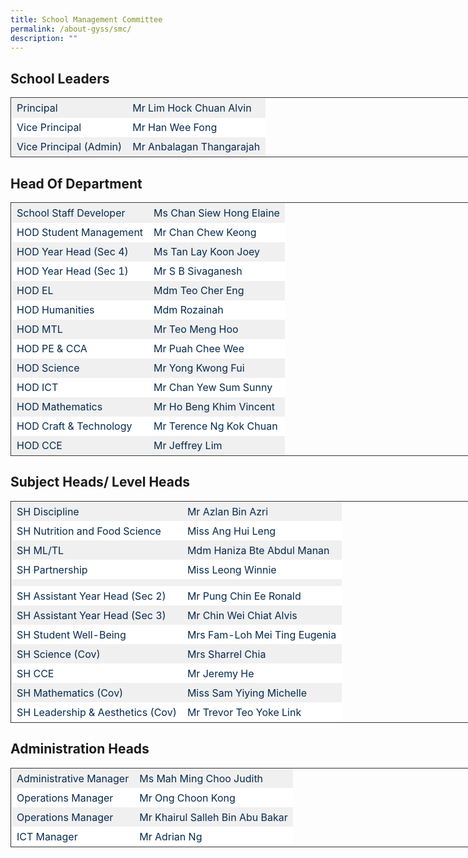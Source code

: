 ```yaml
---
title: School Management Committee
permalink: /about-gyss/smc/
description: ""
---
```

School Leaders
--------------

<table style="border-collapse: collapse; border: 1px solid rgb(51, 51, 51); width: 738.9px;"><tbody><tr style="background-color: rgb(240, 240, 240); color: rgb(6, 42, 78);"><td style="border: 1px solid transparent; padding: 5px 8px;">Principal</td><td style="border: 1px solid transparent; padding: 5px 8px;">Mr Lim Hock Chuan Alvin</td></tr><tr style="background-color: rgb(255, 255, 255); color: rgb(6, 42, 78);"><td style="border: 1px solid transparent; padding: 5px 8px;">Vice Principal</td><td style="border: 1px solid transparent; padding: 5px 8px;">Mr Han Wee Fong</td></tr><tr style="background-color: rgb(240, 240, 240); color: rgb(6, 42, 78);"><td style="border: 1px solid transparent; padding: 5px 8px;">Vice Principal (Admin)</td><td style="border: 1px solid transparent; padding: 5px 8px;">Mr Anbalagan Thangarajah</td></tr></tbody></table>

Head Of Department
------------------

<table style="border-collapse: collapse; border: 1px solid rgb(51, 51, 51); width: 738.9px;"><tbody><tr style="background-color: rgb(240, 240, 240); color: rgb(6, 42, 78);"><td style="border: 1px solid transparent; padding: 5px 8px;">School Staff Developer</td><td style="border: 1px solid transparent; padding: 5px 8px;">Ms Chan Siew Hong Elaine</td></tr><tr style="background-color: rgb(255, 255, 255); color: rgb(6, 42, 78);"><td style="border: 1px solid transparent; padding: 5px 8px;">HOD Student Management</td><td style="border: 1px solid transparent; padding: 5px 8px;">Mr Chan Chew Keong</td></tr><tr style="background-color: rgb(240, 240, 240); color: rgb(6, 42, 78);"><td style="border: 1px solid transparent; padding: 5px 8px;">HOD Year Head (Sec 4)</td><td style="border: 1px solid transparent; padding: 5px 8px;">Ms Tan Lay Koon Joey</td></tr><tr style="background-color: rgb(255, 255, 255); color: rgb(6, 42, 78);"><td style="border: 1px solid transparent; padding: 5px 8px;">HOD Year Head (Sec 1)</td><td style="border: 1px solid transparent; padding: 5px 8px;">Mr S B Sivaganesh</td></tr><tr style="background-color: rgb(240, 240, 240); color: rgb(6, 42, 78);"><td style="border: 1px solid transparent; padding: 5px 8px;">HOD EL</td><td style="border: 1px solid transparent; padding: 5px 8px;">Mdm Teo Cher Eng</td></tr><tr style="background-color: rgb(255, 255, 255); color: rgb(6, 42, 78);"><td style="border: 1px solid transparent; padding: 5px 8px;">HOD Humanities</td><td style="border: 1px solid transparent; padding: 5px 8px;">Mdm Rozainah</td></tr><tr style="background-color: rgb(240, 240, 240); color: rgb(6, 42, 78);"><td style="border: 1px solid transparent; padding: 5px 8px;">HOD MTL</td><td style="border: 1px solid transparent; padding: 5px 8px;">Mr Teo Meng Hoo</td></tr><tr style="background-color: rgb(255, 255, 255); color: rgb(6, 42, 78);"><td style="border: 1px solid transparent; padding: 5px 8px;">HOD PE &amp; CCA</td><td style="border: 1px solid transparent; padding: 5px 8px;">Mr Puah Chee Wee</td></tr><tr style="background-color: rgb(240, 240, 240); color: rgb(6, 42, 78);"><td style="border: 1px solid transparent; padding: 5px 8px;">HOD Science</td><td style="border: 1px solid transparent; padding: 5px 8px;">Mr Yong Kwong Fui</td></tr><tr style="background-color: rgb(255, 255, 255); color: rgb(6, 42, 78);"><td style="border: 1px solid transparent; padding: 5px 8px;">HOD ICT</td><td style="border: 1px solid transparent; padding: 5px 8px;">Mr Chan Yew Sum Sunny</td></tr><tr style="background-color: rgb(240, 240, 240); color: rgb(6, 42, 78);"><td style="border: 1px solid transparent; padding: 5px 8px;">HOD Mathematics</td><td style="border: 1px solid transparent; padding: 5px 8px;">Mr Ho Beng Khim Vincent</td></tr><tr style="background-color: rgb(255, 255, 255); color: rgb(6, 42, 78);"><td style="border: 1px solid transparent; padding: 5px 8px;">HOD Craft &amp; Technology</td><td style="border: 1px solid transparent; padding: 5px 8px;">Mr Terence Ng Kok Chuan</td></tr><tr style="background-color: rgb(240, 240, 240); color: rgb(6, 42, 78);"><td style="border: 1px solid transparent; padding: 5px 8px;">HOD CCE</td><td style="border: 1px solid transparent; padding: 5px 8px;">Mr Jeffrey Lim</td></tr></tbody></table>

Subject Heads/ Level Heads
--------------------------

<table style="border-collapse: collapse; border: 1px solid rgb(51, 51, 51); width: 738.9px;"><tbody><tr style="background-color: rgb(240, 240, 240); color: rgb(6, 42, 78);"><td style="border: 1px solid transparent; padding: 5px 8px;">SH Discipline</td><td style="border: 1px solid transparent; padding: 5px 8px;">Mr Azlan Bin Azri</td></tr><tr style="background-color: rgb(255, 255, 255); color: rgb(6, 42, 78);"><td style="border: 1px solid transparent; padding: 5px 8px;">SH Nutrition and Food Science</td><td style="border: 1px solid transparent; padding: 5px 8px;">Miss Ang Hui Leng</td></tr><tr style="background-color: rgb(240, 240, 240); color: rgb(6, 42, 78);"><td style="border: 1px solid transparent; padding: 5px 8px;">SH ML/TL</td><td style="border: 1px solid transparent; padding: 5px 8px;">Mdm Haniza Bte Abdul Manan</td></tr><tr style="background-color: rgb(255, 255, 255); color: rgb(6, 42, 78);"><td style="border: 1px solid transparent; padding: 5px 8px;">SH Partnership</td><td style="border: 1px solid transparent; padding: 5px 8px;">Miss Leong Winnie</td></tr><tr style="background-color: rgb(240, 240, 240); color: rgb(6, 42, 78);"><td style="border: 1px solid transparent; padding: 5px 8px;"></td><td style="border: 1px solid transparent; padding: 5px 8px;"></td></tr><tr style="background-color: rgb(255, 255, 255); color: rgb(6, 42, 78);"><td style="border: 1px solid transparent; padding: 5px 8px;">SH Assistant Year Head (Sec 2)</td><td style="border: 1px solid transparent; padding: 5px 8px;">Mr Pung Chin Ee Ronald</td></tr><tr style="background-color: rgb(240, 240, 240); color: rgb(6, 42, 78);"><td style="border: 1px solid transparent; padding: 5px 8px;">SH Assistant Year Head (Sec 3)</td><td style="border: 1px solid transparent; padding: 5px 8px;">Mr Chin Wei Chiat Alvis</td></tr><tr style="background-color: rgb(255, 255, 255); color: rgb(6, 42, 78);"><td style="border: 1px solid transparent; padding: 5px 8px;">SH Student Well-Being</td><td style="border: 1px solid transparent; padding: 5px 8px;">Mrs Fam-Loh Mei Ting Eugenia</td></tr><tr style="background-color: rgb(240, 240, 240); color: rgb(6, 42, 78);"><td style="border: 1px solid transparent; padding: 5px 8px;">SH Science (Cov)</td><td style="border: 1px solid transparent; padding: 5px 8px;">Mrs Sharrel Chia</td></tr><tr style="background-color: rgb(255, 255, 255); color: rgb(6, 42, 78);"><td style="border: 1px solid transparent; padding: 5px 8px;">SH CCE</td><td style="border: 1px solid transparent; padding: 5px 8px;">Mr Jeremy He</td></tr><tr style="background-color: rgb(240, 240, 240); color: rgb(6, 42, 78);"><td style="border: 1px solid transparent; padding: 5px 8px;">SH Mathematics (Cov)</td><td style="border: 1px solid transparent; padding: 5px 8px;">Miss Sam Yiying Michelle</td></tr><tr style="background-color: rgb(255, 255, 255); color: rgb(6, 42, 78);"><td style="border: 1px solid transparent; padding: 5px 8px;">SH Leadership &amp; Aesthetics (Cov)</td><td style="border: 1px solid transparent; padding: 5px 8px;">Mr Trevor Teo Yoke Link</td></tr></tbody></table>

Administration Heads
--------------------

<table style="border-collapse: collapse; border: 1px solid rgb(51, 51, 51); width: 738.9px;"><tbody><tr style="background-color: rgb(240, 240, 240); color: rgb(6, 42, 78);"><td style="border: 1px solid transparent; padding: 5px 8px;">Administrative Manager</td><td style="border: 1px solid transparent; padding: 5px 8px;">Ms Mah Ming Choo Judith</td></tr><tr style="background-color: rgb(255, 255, 255); color: rgb(6, 42, 78);"><td style="border: 1px solid transparent; padding: 5px 8px;">Operations Manager</td><td style="border: 1px solid transparent; padding: 5px 8px;">Mr Ong Choon Kong</td></tr><tr style="background-color: rgb(240, 240, 240); color: rgb(6, 42, 78);"><td style="border: 1px solid transparent; padding: 5px 8px;">Operations Manager</td><td style="border: 1px solid transparent; padding: 5px 8px;">Mr Khairul Salleh Bin Abu Bakar</td></tr><tr style="background-color: rgb(255, 255, 255); color: rgb(6, 42, 78);"><td style="border: 1px solid transparent; padding: 5px 8px;">ICT Manager</td><td style="border: 1px solid transparent; padding: 5px 8px;">Mr Adrian Ng</td></tr></tbody></table>